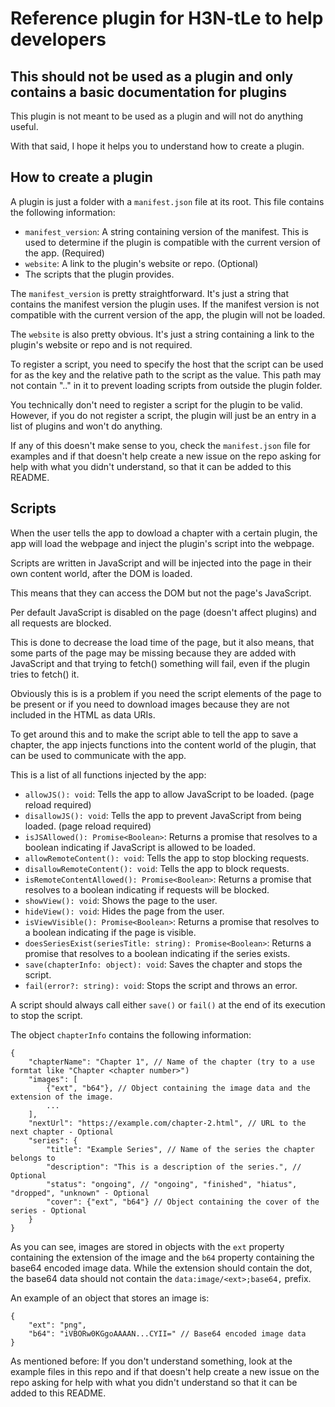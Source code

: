 # Reference plugin for H3N-tLe to help developers

## This should not be used as a plugin and only contains a basic documentation for plugins

This plugin is not meant to be used as a plugin and will not do anything useful.

With that said, I hope it helps you to understand how to create a plugin.

## How to create a plugin

A plugin is just a folder with a `manifest.json` file at its root.
This file contains the following information:

- `manifest_version`: A string containing version of the manifest. This is used to determine if the plugin is compatible with the current version of the app. (Required)
- `website`: A link to the plugin's website or repo. (Optional)
- The scripts that the plugin provides.

The `manifest_version` is pretty straightforward. It's just a string that contains the manifest version the plugin uses.
If the manifest version is not compatible with the current version of the app, the plugin will not be loaded.

The `website` is also pretty obvious. It's just a string containing a link to the plugin's website or repo and is not required.

To register a script, you need to specify the host that the script can be used for as the key and the relative path to the script as the value. This path may not contain ".." in it to prevent loading scripts from outside the plugin folder.

You technically don't need to register a script for the plugin to be valid. However, if you do not register a script, the plugin will just be an entry in a list of plugins and won't do anything.

If any of this doesn't make sense to you, check the `manifest.json` file for examples and if that doesn't help create a new issue on the repo asking for help with what you didn't understand, so that it can be added to this README.

## Scripts

When the user tells the app to dowload a chapter with a certain plugin, the app will load the webpage and inject the plugin's script into the webpage.

Scripts are written in JavaScript and will be injected into the page in their own content world, after the DOM is loaded.

This means that they can access the DOM but not the page's JavaScript.

Per default JavaScript is disabled on the page (doesn't affect plugins) and all requests are blocked.

This is done to decrease the load time of the page, but it also means, that some parts of the page may be missing because they are added with JavaScript and that trying to fetch() something will fail, even if the plugin tries to fetch() it.

Obviously this is is a problem if you need the script elements of the page to be present or if you need to download images because they are not included in the HTML as data URIs.

To get around this and to make the script able to tell the app to save a chapter, the app injects functions into the content world of the plugin, that can be used to communicate with the app.

This is a list of all functions injected by the app:

- `allowJS(): void`: Tells the app to allow JavaScript to be loaded. (page reload required)
- `disallowJS(): void`: Tells the app to prevent JavaScript from being loaded. (page reload required)
- `isJSAllowed(): Promise<Boolean>`: Returns a promise that resolves to a boolean indicating if JavaScript is allowed to be loaded.
- `allowRemoteContent(): void`: Tells the app to stop blocking requests.
- `disallowRemoteContent(): void`: Tells the app to block requests.
- `isRemoteContentAllowed(): Promise<Boolean>`: Returns a promise that resolves to a boolean indicating if requests will be blocked.
- `showView(): void`: Shows the page to the user.
- `hideView(): void`: Hides the page from the user.
- `isViewVisible(): Promise<Boolean>`: Returns a promise that resolves to a boolean indicating if the page is visible.
- `doesSeriesExist(seriesTitle: string): Promise<Boolean>`: Returns a promise that resolves to a boolean indicating if the series exists.
- `save(chapterInfo: object): void`: Saves the chapter and stops the script.
- `fail(error?: string): void`: Stops the script and throws an error.

A script should always call either `save()` or `fail()` at the end of its execution to stop the script.

The object `chapterInfo` contains the following information:

```JSON5
{
	"chapterName": "Chapter 1", // Name of the chapter (try to a use formtat like "Chapter <chapter number>")
	"images": [
		{"ext", "b64"}, // Object containing the image data and the extension of the image.
		...
	],
	"nextUrl": "https://example.com/chapter-2.html", // URL to the next chapter - Optional
	"series": {
		"title": "Example Series", // Name of the series the chapter belongs to
		"description": "This is a description of the series.", // Optional
		"status": "ongoing", // "ongoing", "finished", "hiatus", "dropped", "unknown" - Optional
		"cover": {"ext", "b64"} // Object containing the cover of the series - Optional
	}
}
```

As you can see, images are stored in objects with the `ext` property containing the extension of the image and the `b64` property containing the base64 encoded image data. While the extension should contain the dot, the base64 data should not contain the `data:image/<ext>;base64,` prefix.

An example of an object that stores an image is:

```JSON5
{
	"ext": "png",
	"b64": "iVBORw0KGgoAAAAN...CYII=" // Base64 encoded image data
}
```

As mentioned before: If you don't understand something, look at the example files in this repo and if that doesn't help create a new issue on the repo asking for help with what you didn't understand so that it can be added to this README.
